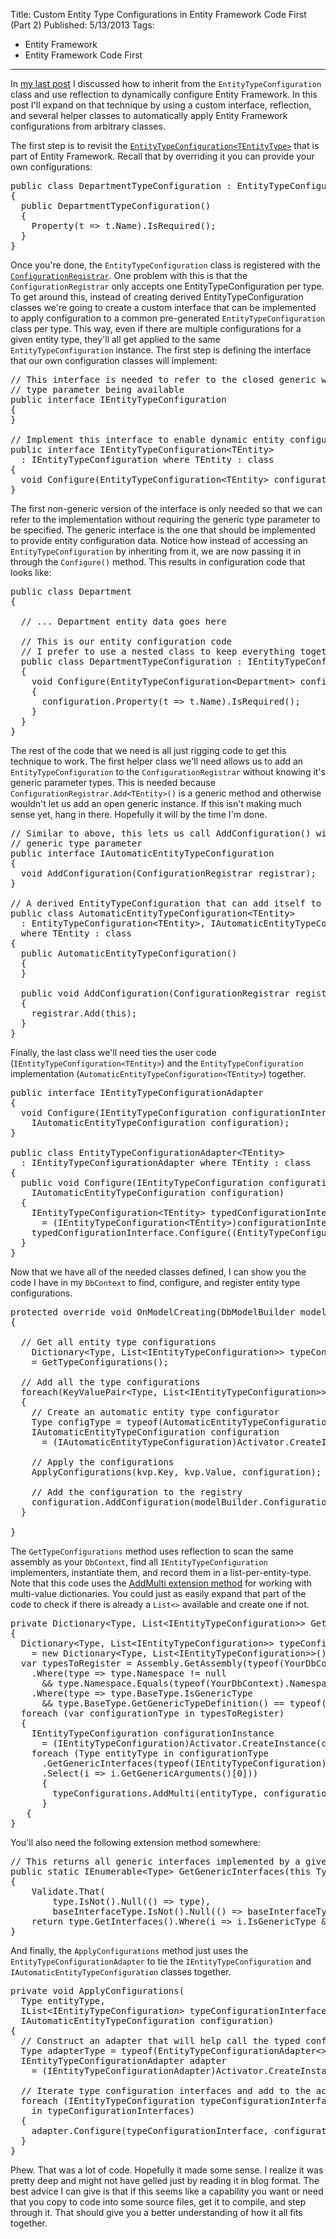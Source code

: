 ﻿Title: Custom Entity Type Configurations in Entity Framework Code First (Part 2)
Published: 5/13/2013
Tags:
  - Entity Framework
  - Entity Framework Code First
---
<p>In <a href="/posts/custom-entity-type-configurations-in-entity-framework-code-first-part-1">my last post</a> I discussed how to inherit from the <code>EntityTypeConfiguration</code> class and use reflection to dynamically configure Entity Framework. In this post I'll expand on that technique by using a custom interface, reflection, and several helper classes to automatically apply Entity Framework configurations from arbitrary classes.</p>

<p>The first step is to revisit the <code><a href="http://msdn.microsoft.com/en-us/library/gg696117(v=vs.103).aspx">EntityTypeConfiguration&lt;TEntityType&gt;</a></code> that is part of Entity Framework. Recall that by overriding it you can provide your own configurations:</p>

<pre class="prettyprint">public class DepartmentTypeConfiguration : EntityTypeConfiguration&lt;Department&gt;
{
  public DepartmentTypeConfiguration()
  {
    Property(t =&gt; t.Name).IsRequired();
  }
}</pre>

<p>Once you're done, the <code>EntityTypeConfiguration</code> class is registered with the <code><a href="http://msdn.microsoft.com/en-us/library/system.data.entity.modelconfiguration.configuration.configurationregistrar(v=vs.103).aspx">ConfigurationRegistrar</a></code>. One problem with this is that the <code>ConfigurationRegistrar</code> only accepts one <cdoe>EntityTypeConfiguration</cdoe> per type. To get around this, instead of creating derived <cdoe>EntityTypeConfiguration</cdoe> classes we're going to create a custom interface that can be implemented to apply configuration to a common pre-generated <code>EntityTypeConfiguration</code> class per type. This way, even if there are multiple configurations for a given entity type, they'll all get applied to the same <code>EntityTypeConfiguration</code> instance. The first step is defining the interface that our own configuration classes will implement:</p>

<pre class="prettyprint">// This interface is needed to refer to the closed generic without the generic
// type parameter being available
public interface IEntityTypeConfiguration
{
}

// Implement this interface to enable dynamic entity configuration 
public interface IEntityTypeConfiguration&lt;TEntity&gt;
  : IEntityTypeConfiguration where TEntity : class
{
  void Configure(EntityTypeConfiguration&lt;TEntity&gt; configuration);
}</pre>

<p>The first non-generic version of the interface is only needed so that we can refer to the implementation without requiring the generic type parameter to be specified. The generic interface is the one that should be implemented to provide entity configuration data. Notice how instead of accessing an <code>EntityTypeConfiguration</code> by inheriting from it, we are now passing it in through the <code>Configure()</code> method. This results in configuration code that looks like:</p>

<pre class="prettyprint">public class Department 
{

  // ... Department entity data goes here

  // This is our entity configuration code
  // I prefer to use a nested class to keep everything together, but you don't have to
  public class DepartmentTypeConfiguration : IEntityTypeConfiguration&lt;Department&gt;
  {
    void Configure(EntityTypeConfiguration&lt;Department&gt; configuration)
    {
      configuration.Property(t =&gt; t.Name).IsRequired();
    }
  }
}</pre>

<p>The rest of the code that we need is all just rigging code to get this technique to work. The first helper class we'll need allows us to add an <code>EntityTypeConfiguration</code> to the <code>ConfigurationRegistrar</code> without knowing it's generic parameter types. This is needed because <code>ConfigurationRegistrar.Add&lt;TEntity&gt;()</code> is a generic method and otherwise wouldn't let us add an open generic instance. If this isn't making much sense yet, hang in there. Hopefully it will by the time I'm done.</p>

<pre class="prettyprint">// Similar to above, this lets us call AddConfiguration() without knowing the
// generic type parameter
public interface IAutomaticEntityTypeConfiguration
{
  void AddConfiguration(ConfigurationRegistrar registrar);
}

// A derived EntityTypeConfiguration that can add itself to the ConfigurationRegistrar
public class AutomaticEntityTypeConfiguration&lt;TEntity&gt;
  : EntityTypeConfiguration&lt;TEntity&gt;, IAutomaticEntityTypeConfiguration
  where TEntity : class
{
  public AutomaticEntityTypeConfiguration()
  {
  }

  public void AddConfiguration(ConfigurationRegistrar registrar)
  {
    registrar.Add(this);
  }
}</pre>

<p>Finally, the last class we'll need ties the user code (<code>IEntityTypeConfiguration&lt;TEntity&gt;</code>) and the <code>EntityTypeConfiguration</code> implementation (<code>AutomaticEntityTypeConfiguration&lt;TEntity&gt;</code>) together.</p>

<pre class="prettyprint">public interface IEntityTypeConfigurationAdapter
{
  void Configure(IEntityTypeConfiguration configurationInterface,
    IAutomaticEntityTypeConfiguration configuration);
}

public class EntityTypeConfigurationAdapter&lt;TEntity&gt;
  : IEntityTypeConfigurationAdapter where TEntity : class
{
  public void Configure(IEntityTypeConfiguration configurationInterface,
    IAutomaticEntityTypeConfiguration configuration)
  {
    IEntityTypeConfiguration&lt;TEntity&gt; typedConfigurationInterface
      = (IEntityTypeConfiguration&lt;TEntity&gt;)configurationInterface;
    typedConfigurationInterface.Configure((EntityTypeConfiguration&lt;TEntity&gt;)configuration);
  }
}</pre>

<p>Now that we have all of the needed classes defined, I can show you the code I have in my <code>DbContext</code> to find, configure, and register entity type configurations.</p>

<pre class="prettyprint">protected override void OnModelCreating(DbModelBuilder modelBuilder)
{

  // Get all entity type configurations
    Dictionary&lt;Type, List&lt;IEntityTypeConfiguration&gt;&gt; typeConfigurations
    = GetTypeConfigurations();

  // Add all the type configurations
  foreach(KeyValuePair&lt;Type, List&lt;IEntityTypeConfiguration&gt;&gt; kvp in typeConfigurations)
  {
    // Create an automatic entity type configurator
    Type configType = typeof(AutomaticEntityTypeConfiguration&lt;&gt;).MakeGenericType(kvp.Key);
    IAutomaticEntityTypeConfiguration configuration
      = (IAutomaticEntityTypeConfiguration)Activator.CreateInstance(configType);

    // Apply the configurations
    ApplyConfigurations(kvp.Key, kvp.Value, configuration);                

    // Add the configuration to the registry
    configuration.AddConfiguration(modelBuilder.Configurations);
  }

}</pre>

<p>The <code>GetTypeConfigurations</code> method uses reflection to scan the same assembly as your <code>DbContext</code>, find all <code>IEntityTypeConfiguration</code> implementers, instantiate them, and record them in a list-per-entity-type. Note that this code uses the <a href="/posts/quick-and-dirty-multiple-value-dictionary-using-extension-methods">AddMulti extension method</a> for working with multi-value dictionaries. You could just as easily expand that part of the code to check if there is already a <code>List&lt;&gt;</code> available and create one if not.</p>

<pre class="prettyprint">private Dictionary&lt;Type, List&lt;IEntityTypeConfiguration&gt;&gt; GetTypeConfigurations()
{  
  Dictionary&lt;Type, List&lt;IEntityTypeConfiguration&gt;&gt; typeConfigurations
    = new Dictionary&lt;Type, List&lt;IEntityTypeConfiguration&gt;&gt;();
  var typesToRegister = Assembly.GetAssembly(typeof(YourDbContext)).GetTypes()
    .Where(type =&gt; type.Namespace != null
      &amp;&amp; type.Namespace.Equals(typeof(YourDbContext).Namespace))
    .Where(type =&gt; type.BaseType.IsGenericType
      &amp;&amp; type.BaseType.GetGenericTypeDefinition() == typeof(IEntityTypeConfiguration&lt;&gt;));
  foreach (var configurationType in typesToRegister)
  {
    IEntityTypeConfiguration configurationInstance
      = (IEntityTypeConfiguration)Activator.CreateInstance(configurationType);
    foreach (Type entityType in configurationType
      .GetGenericInterfaces(typeof(IEntityTypeConfiguration))
      .Select(i =&gt; i.GetGenericArguments()[0]))
      {
        typeConfigurations.AddMulti(entityType, configurationInstance);
      }
   {
}</pre>

<p>You'll also need the following extension method somewhere:</p>

<pre class="prettyprint">// This returns all generic interfaces implemented by a given type that themselves implement a given base interface
public static IEnumerable&lt;Type&gt; GetGenericInterfaces(this Type type, Type baseInterfaceType)
{
    Validate.That(
        type.IsNot().Null(() =&gt; type),
        baseInterfaceType.IsNot().Null(() =&gt; baseInterfaceType));
    return type.GetInterfaces().Where(i =&gt; i.IsGenericType &amp;&amp; baseInterfaceType.IsAssignableFrom(i));
}</pre>

<p>And finally, the <code>ApplyConfigurations</code> method just uses the <code>EntityTypeConfigurationAdapter</code> to tie the <code>IEntityTypeConfiguration</code> and <code>IAutomaticEntityTypeConfiguration</code> classes together.</p>

<pre class="prettyprint">private void ApplyConfigurations(
  Type entityType,
  IList&lt;IEntityTypeConfiguration&gt; typeConfigurationInterfaces,
  IAutomaticEntityTypeConfiguration configuration)
{
  // Construct an adapter that will help call the typed configuration methods
  Type adapterType = typeof(EntityTypeConfigurationAdapter&lt;&gt;).MakeGenericType(entityType);
  IEntityTypeConfigurationAdapter adapter
    = (IEntityTypeConfigurationAdapter)Activator.CreateInstance(adapterType);

  // Iterate type configuration interfaces and add to the actual configuration
  foreach (IEntityTypeConfiguration typeConfigurationInterface
    in typeConfigurationInterfaces)
  {
    adapter.Configure(typeConfigurationInterface, configuration);
  }
}</pre>

<p>Phew. That was a lot of code. Hopefully it made some sense. I realize it was pretty deep and might not have gelled just by reading it in blog format. The best advice I can give is that if this seems like a capability you want or need that you copy to code into some source files, get it to compile, and step through it. That should give you a better understanding of how it all fits together.</p>